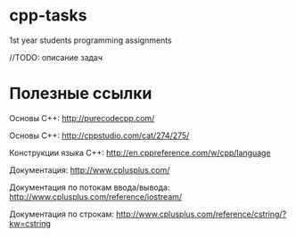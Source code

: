 # cpp-tasks
1st year students programming assignments

//TODO: описание задач

# Полезные ссылки
Основы C++: http://purecodecpp.com/ 

Основы C++: http://cppstudio.com/cat/274/275/

Конструкции языка C++: http://en.cppreference.com/w/cpp/language

Документация: http://www.cplusplus.com/

Документация по потокам ввода/вывода: http://www.cplusplus.com/reference/iostream/

Документация по строкам: http://www.cplusplus.com/reference/cstring/?kw=cstring
